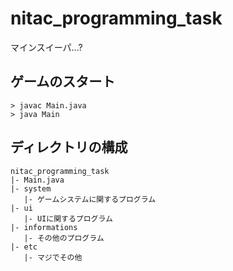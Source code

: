 # nitac_programming_task
マインスイーパ...?

## ゲームのスタート
```shell
> javac Main.java
> java Main
```

## ディレクトリの構成
```
nitac_programming_task
|- Main.java
|- system
   |- ゲームシステムに関するプログラム
|- ui
   |- UIに関するプログラム
|- informations
   |- その他のプログラム
|- etc
   |- マジでその他
```
